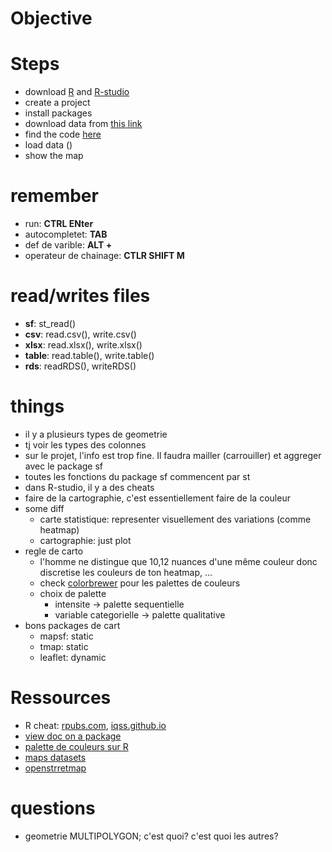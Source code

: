 # Objective

# Steps
- download [R](https://cran.r-project.org/) and [R-studio](https://posit.co/download/rstudio-desktop/)
- create a project 
- install packages
- download data from [this link](https://acloud.zaclys.com/index.php/s/ZyXcsF2AgGmMKaJ)
- find the code [here](data/heetch_casablanca.html)
- load data ()
- show the map

# remember
- run: **CTRL ENter**
- autocompletet: **TAB**
- def de varible: **ALT +**
- operateur de chainage: **CTLR SHIFT M**

# read/writes files
- **sf**: st_read()
- **csv**: read.csv(), write.csv()
- **xlsx**: read.xlsx(), write.xlsx() 
- **table**: read.table(), write.table()
- **rds**: readRDS(), writeRDS()

# things
- il y a plusieurs types de geometrie
- tj voir les types des colonnes
- sur le projet, l'info est trop fine. Il faudra mailler (carrouiller) et aggreger avec le package sf
- toutes les fonctions du package sf commencent par st 
- dans R-studio, il y a des cheats
- faire de la cartographie, c'est essentiellement faire de la couleur
- some diff
    - carte statistique: representer visuellement des variations (comme heatmap)
    - cartographie: just plot
- regle de carto
    - l'homme ne distingue que 10,12 nuances d'une même couleur donc discretise les couleurs de ton heatmap, ...
    - check [colorbrewer](https://colorbrewer2.org) pour les palettes de couleurs
    - choix de palette
        - intensite -> palette sequentielle
        - variable categorielle -> palette qualitative
- bons packages de cart
    - mapsf: static
    - tmap: static
    - leaflet: dynamic

# Ressources
- R cheat: [rpubs.com](https://www.rpubs.com/Bentley_87/542213), [iqss.github.io](https://iqss.github.io/dss-workshops/R/Rintro/base-r-cheat-sheet.pdf)
- [view doc on a package](https://cran.r-project.org/web/packages/dplyr/index.html)
- [palette de couleurs sur R](https://blog.r-project.org/2019/04/01/hcl-based-color-palettes-in-grdevices/)
- [maps datasets](https://gadm.org/)
- [openstrretmap](https://www.openstreetmap.org/#map=6/31.885/-7.080)

# questions
- geometrie MULTIPOLYGON; c'est quoi? c'est quoi les autres? 
